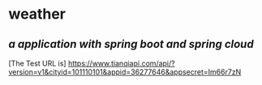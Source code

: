 # weather
***a application with spring boot and spring cloud***
---
[The Test URL is] https://www.tianqiapi.com/api/?version=v1&cityid=101110101&appid=36277646&appsecret=Im66r7zN
